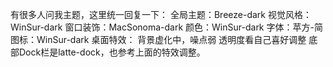 有很多人问我主题，这里统一回复一下：
全局主题：Breeze-dark
视觉风格：WinSur-dark
窗口装饰：MacSonoma-dark
颜色：WinSur-dark
字体：苹方-简
图标：WinSur-dark
桌面特效：
背景虚化中，噪点弱
透明度看自己喜好调整
底部Dock栏是latte-dock，也参考上面的特效调整。